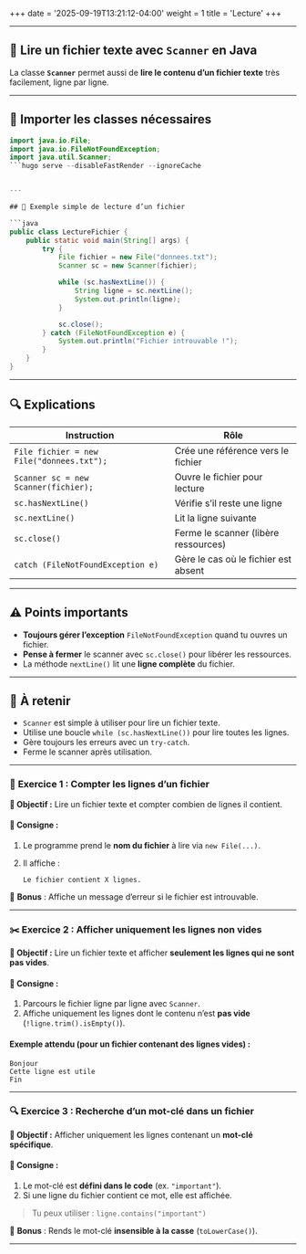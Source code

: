 +++
date = '2025-09-19T13:21:12-04:00'
weight = 1
title = 'Lecture'
+++

---

## 📂 Lire un fichier texte avec `Scanner` en Java

La classe **`Scanner`** permet aussi de **lire le contenu d’un fichier texte** très facilement, ligne par ligne.

---

## 🧱 Importer les classes nécessaires

```java
import java.io.File;
import java.io.FileNotFoundException;
import java.util.Scanner;
```hugo serve --disableFastRender --ignoreCache


---

## 📄 Exemple simple de lecture d’un fichier

```java
public class LectureFichier {
    public static void main(String[] args) {
        try {
            File fichier = new File("donnees.txt");
            Scanner sc = new Scanner(fichier);

            while (sc.hasNextLine()) {
                String ligne = sc.nextLine();
                System.out.println(ligne);
            }

            sc.close();
        } catch (FileNotFoundException e) {
            System.out.println("Fichier introuvable !");
        }
    }
}
```

---

## 🔍 Explications

| Instruction                               | Rôle                                 |
| ----------------------------------------- | ------------------------------------ |
| `File fichier = new File("donnees.txt");` | Crée une référence vers le fichier   |
| `Scanner sc = new Scanner(fichier);`      | Ouvre le fichier pour lecture        |
| `sc.hasNextLine()`                        | Vérifie s’il reste une ligne         |
| `sc.nextLine()`                           | Lit la ligne suivante                |
| `sc.close()`                              | Ferme le scanner (libère ressources) |
| `catch (FileNotFoundException e)`         | Gère le cas où le fichier est absent |

---

## ⚠️ Points importants

* **Toujours gérer l’exception** `FileNotFoundException` quand tu ouvres un fichier.
* **Pense à fermer** le scanner avec `sc.close()` pour libérer les ressources.
* La méthode `nextLine()` lit une **ligne complète** du fichier.

---

## 🧠 À retenir

* `Scanner` est simple à utiliser pour lire un fichier texte.
* Utilise une boucle `while (sc.hasNextLine())` pour lire toutes les lignes.
* Gère toujours les erreurs avec un `try-catch`.
* Ferme le scanner après utilisation.

---

### 📘 **Exercice 1 : Compter les lignes d’un fichier**

**🎯 Objectif :** Lire un fichier texte et compter combien de lignes il contient.

#### 🔧 Consigne :

1. Le programme prend le **nom du fichier** à lire via `new File(...)`.
2. Il affiche :

   ```
   Le fichier contient X lignes.
   ```

🔁 **Bonus** : Affiche un message d’erreur si le fichier est introuvable.

---

### ✂️ **Exercice 2 : Afficher uniquement les lignes non vides**

**🎯 Objectif :** Lire un fichier texte et afficher **seulement les lignes qui ne sont pas vides**.

#### 🔧 Consigne :

1. Parcours le fichier ligne par ligne avec `Scanner`.
2. Affiche uniquement les lignes dont le contenu n’est **pas vide** (`!ligne.trim().isEmpty()`).

#### Exemple attendu (pour un fichier contenant des lignes vides) :

```
Bonjour
Cette ligne est utile
Fin
```

---

### 🔍 **Exercice 3 : Recherche d’un mot-clé dans un fichier**

**🎯 Objectif :** Afficher uniquement les lignes contenant un **mot-clé spécifique**.

#### 🔧 Consigne :

1. Le mot-clé est **défini dans le code** (ex. `"important"`).
2. Si une ligne du fichier contient ce mot, elle est affichée.

> Tu peux utiliser : `ligne.contains("important")`

🔁 **Bonus** : Rends le mot-clé **insensible à la casse** (`toLowerCase()`).

---

